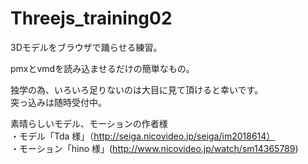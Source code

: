 # Threejs_training02

3Dモデルをブラウザで踊らせる練習。

pmxとvmdを読み込ませるだけの簡単なもの。

独学の為、いろいろ足りないのは大目に見て頂けると幸いです。  
突っ込みは随時受付中。

素晴らしいモデル、モーションの作者様  
・モデル「Tda 様」（http://seiga.nicovideo.jp/seiga/im2018614）  
・モーション「hino 様」(http://www.nicovideo.jp/watch/sm14365789)